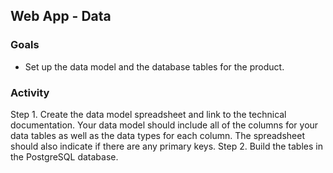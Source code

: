 ## Web App - Data

### Goals
- Set up the data model and the database tables for the product.

### Activity
Step 1. Create the data model spreadsheet and link to the technical documentation. Your data model should include all of the columns for your data tables as well as the data types for each column. The spreadsheet should also indicate if there are any primary keys.
Step 2. Build the tables in the PostgreSQL database.
